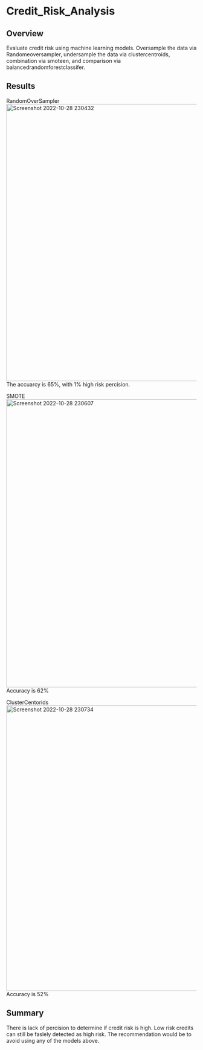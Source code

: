 # Credit_Risk_Analysis
## Overview
Evaluate credit risk using machine learning models. Oversample the data via Randomeoversampler, undersample the data via clustercentroids, combination via smoteen, and comparison via balancedrandomforestclassifer.

## Results
RandomOverSampler
<img width="733" alt="Screenshot 2022-10-28 230432" src="https://user-images.githubusercontent.com/108282027/198794417-7bb7802d-19b2-47a0-b53b-9c70e9145e85.png">
The accuarcy is 65%, with 1% high risk percision. 

SMOTE 
<img width="762" alt="Screenshot 2022-10-28 230607" src="https://user-images.githubusercontent.com/108282027/198795000-07506881-b7ce-41f0-8cf5-6419fb804756.png">
Accuracy is 62%

ClusterCentorids
<img width="755" alt="Screenshot 2022-10-28 230734" src="https://user-images.githubusercontent.com/108282027/198795679-69cfda2b-101c-49fc-96d7-ee2adf34350a.png">
Accuracy is 52%

## Summary
There is lack of percision to determine if credit risk is high. Low risk credits can still be faslely detected as high risk. The recommendation would be to avoid using any of the models above. 
